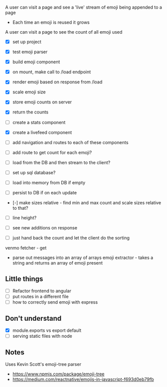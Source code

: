 A user can visit a page and see a 'live' stream of emoji being appended to a page
 - Each time an emoji is reused it grows

A user can visit a page to see the count of all emoji used

- [x] set up project
- [x] test emoji parser

- [x] build emoji component
- [x] on mount, make call to /load endpoint
- [x] render emoji based on response from /load
- [x] scale emoji size

- [x] store emoji counts on server
- [x] return the counts

- [ ] create a stats component
- [x] create a livefeed component
- [ ] add navigation and routes to each of these components

- [ ] add route to get count for each emoji?
- [ ] load from the DB and then stream to the client?
- [ ] set up sql database?

- [ ] load into memory from DB if empty
- [ ] persist to DB if on each update

- [-] make sizes relative - find min and max count and scale sizes relative to that?
- [ ] line height?

- [ ] see new additions on response
- [ ] just hand back the count and let the client do the sorting


venmo fetcher - get
 - parse out messages into an array of arrays
emoji extractor - takes a string and returns an array of emoji present

## Little things

- [ ] Refactor frontend to angular
- [ ] put routes in a different file
- [ ] how to correctly send emoji with express

## Don't understand

- [x] module.exports vs export default
- [ ] serving static files with node

## Notes

Uses Kevin Scott's emoji-tree parser
- https://www.npmjs.com/package/emoji-tree
- https://medium.com/reactnative/emojis-in-javascript-f693d0eb79fb